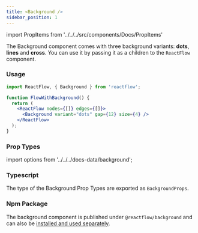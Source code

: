 ```yaml
---
title: <Background />
sidebar_position: 1
---
```


import PropItems from '../../../src/components/Docs/PropItems'

The Background component comes with three background variants: **dots**, **lines** and **cross**. You can use it by passing it as a children to the `ReactFlow` component.

### Usage

```jsx
import ReactFlow, { Background } from 'reactflow';

function FlowWithBackground() {
  return (
    <ReactFlow nodes={[]} edges={[]}>
      <Background variant="dots" gap={12} size={4} />
    </ReactFlow>
  );
}
```

### Prop Types

import options from '../../../docs-data/background';

<PropItems props={options} />

### Typescript

The type of the Background Prop Types are exported as `BackgroundProps`.

### Npm Package

The background component is published under `@reactflow/background` and can also be [installed and used separately](docs/getting-started/installation/#reactflowbackground).
